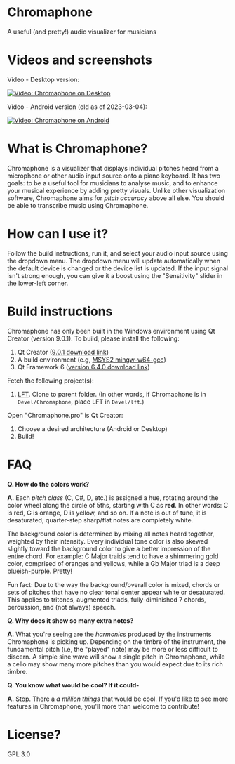 # Chromaphone
A useful (and pretty!) audio visualizer for musicians

# Videos and screenshots

Video - Desktop version:

[![Video: Chromaphone on Desktop](https://i9.ytimg.com/vi_webp/eVlAu86uFdM/mq2.webp?sqp=CNiljqAG-oaymwEmCMACELQB8quKqQMa8AEB-AH-CYAC0AWKAgwIABABGFAgZShKMA8=&rs=AOn4CLDmsBlytnTxngEMChBWleH-kRvVRQ)](https://www.youtube.com/watch?v=eVlAu86uFdM)

Video - Android version (old as of 2023-03-04):

[![Video: Chromaphone on Android](https://i9.ytimg.com/vi_webp/0XlLdKYJeAA/mq2.webp?sqp=COzIjqAG-oaymwEmCMACELQB8quKqQMa8AEB-AH-BIAC4AKKAgwIABABGFEgWihlMA8=&rs=AOn4CLDn9n4x0zHGyKH1tou0Mvavd5O7_Q)](https://www.youtube.com/watch?v=0XlLdKYJeAA)

# What is Chromaphone?

Chromaphone is a visualizer that displays individual pitches heard from a microphone or other audio input source onto a piano keyboard. It has two goals: to be a useful tool for musicians to analyse music, and to enhance your musical experience by adding pretty visuals. Unlike other visualization software, Chromaphone aims for *pitch accuracy* above all else. You should be able to transcribe music using Chromaphone.

# How can I use it?

Follow the build instructions, run it, and select your audio input source using the dropdown menu. The dropdown menu will update automatically when the default device is changed or the device list is updated. If the input signal isn't strong enough, you can give it a boost using the "Sensitivity" slider in the lower-left corner.

# Build instructions
Chromaphone has only been built in the Windows environment using Qt Creator (version 9.0.1). To build, please install the following:

1. Qt Creator ([9.0.1 download link](https://download.qt.io/official_releases/qtcreator/9.0/9.0.1/))
2. A build environment (e.g, [MSYS2 mingw-w64-gcc](https://packages.msys2.org/base/mingw-w64-gcc))
3. Qt Framework 6 ([version 6.4.0 download link](https://doc.qt.io/qt-6.4/get-and-install-qt.html))

Fetch the following project(s):
1. [LFT](https://github.com/Synival/lft). Clone to parent folder. (In other words, if Chromaphone is in `Devel/Chromaphone`, place LFT in `Devel/lft`.)

Open "Chromaphone.pro" is Qt Creator:
1. Choose a desired architecture (Android or Desktop)
2. Build!

# FAQ

**Q. How do the colors work?**

**A.** Each *pitch class* (C, C#, D, etc.) is assigned a hue, rotating around the color wheel along the circle of 5ths, starting with C as **red**. In other words: C is red, G is orange, D is yellow, and so on. If a note is out of tune, it is desaturated; quarter-step sharp/flat notes are completely white.

The background color is determined by mixing all notes heard together, weighted by their intensity. Every individual tone color is also skewed slightly toward the background color to give a better impression of the entire chord. For example: C Major traids tend to have a shimmering gold color, comprised of oranges and yellows, while a Gb Major triad is a deep blueish-purple. Pretty!

Fun fact: Due to the way the background/overall color is mixed, chords or sets of pitches that have no clear tonal center appear white or desaturated. This applies to tritones, augmented triads, fully-diminished 7 chords, percussion, and (not always) speech.

**Q. Why does it show so many extra notes?**

**A.** What you're seeing are the *harmonics* produced by the instruments Chromaphone is picking up. Depending on the timbre of the instrument, the fundamental pitch (i.e, the "played" note) may be more or less difficult to discern. A simple sine wave will show a single pitch in Chromaphone, while a cello may show many more pitches  than you would expect due to its rich timbre.

**Q. You know what would be cool? If it could-**

**A.** Stop. There a *a million things* that would be cool. If you'd like to see more features in Chromaphone, you'll more than welcome to contribute!

# License?
GPL 3.0

